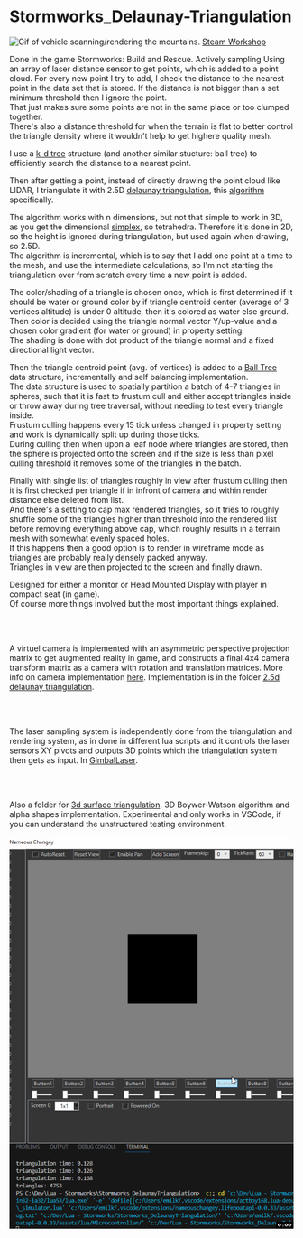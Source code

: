 # Stormworks_Delaunay-Triangulation

![Gif of vehicle scanning/rendering the mountains.](<Images/synthetic vision.gif>)
[Steam Workshop](https://steamcommunity.com/sharedfiles/filedetails/?id=2871941850)  
  
Done in the game Stormworks: Build and Rescue. Actively sampling Using an array of laser distance sensor to get points, which is added to a point cloud. For every new point I try to add, I check the distance to the nearest point in the data set that is stored. If the distance is not bigger than a set minimum threshold then I ignore the point.  
That just makes sure some points are not in the same place or too clumped together.  
There's also a distance threshold for when the terrain is flat to better control the triangle density where it wouldn't help to get highere quality mesh.  

I use a [k-d tree](https://en.wikipedia.org/wiki/K-d_tree) structure (and another similar stucture: ball tree) to efficiently search the distance to a nearest point.  

Then after getting a point, instead of directly drawing the point cloud like LIDAR, I triangulate it with 2.5D [delaunay triangulation](https://en.wikipedia.org/wiki/Delaunay_triangulation), this [algorithm](https://en.wikipedia.org/wiki/Bowyer%E2%80%93Watson_algorithm) specifically.  

The algorithm works with n dimensions, but not that simple to work in 3D, as you get the dimensional [simplex](https://en.wikipedia.org/wiki/Simplex), so tetrahedra. Therefore it's done in 2D, so the height is ignored during triangulation, but used again when drawing, so 2.5D.  
The algorithm is incremental, which is to say that I add one point at a time to the mesh, and use the intermediate calculations, so I'm not starting the triangulation over from scratch every time a new point is added.  

The color/shading of a triangle is chosen once, which is first determined if it should be water or ground color by if triangle centroid center (average of 3 vertices altitude) is under 0 altitude, then it's colored as water else ground.  
Then color is decided using the triangle normal vector Y/up-value and a chosen color gradient (for water or ground) in property setting.  
The shading is done with dot product of the triangle normal and a fixed directional light vector.  

Then the triangle centroid point (avg. of vertices) is added to a [Ball Tree](https://en.wikipedia.org/wiki/Ball_tree) data structure, incrementally and self balancing implementation.  
The data structure is used to spatially partition a batch of 4-7 triangles in spheres, such that it is fast to frustum cull and either accept triangles inside or throw away during tree traversal, without needing to test every triangle inside.  
Frustum culling happens every 15 tick unless changed in property setting and work is dynamically split up during those ticks.  
During culling then when upon a leaf node where triangles are stored, then the sphere is projected onto the screen and if the size is less than pixel culling threshold it removes some of the triangles in the batch.  

Finally with single list of triangles roughly in view after frustum culling then it is first checked per triangle if in infront of camera and within render distance else deleted from list.  
And there's a setting to cap max rendered triangles, so it tries to roughly shuffle some of the triangles higher than threshold into the rendered list before removing everything above cap, which roughly results in a terrain mesh with somewhat evenly spaced holes.  
If this happens then a good option is to render in wireframe mode as triangles are probably really densely packed anyway.  
Triangles in view are then projected to the screen and finally drawn.  

Designed for either a monitor or Head Mounted Display with player in compact seat (in game).  
Of course more things involved but the most important things explained.  

<br></br>

A virtuel camera is implemented with an asymmetric perspective projection matrix to get augmented reality in game, and constructs a final 4x4 camera transform matrix as a camera with rotation and translation matrices. More info on camera implementation [here](https://github.com/Jumper-44/Stormworks_AR-3D-Render). Implementation is in the folder [2.5d delaunay triangulation](<2.5d delaunay triangulation>).

<br></br>

The laser sampling system is independently done from the triangulation and rendering system, as in done in different lua scripts and it controls the laser sensors XY pivots and outputs 3D points which the triangulation system then gets as input. In [GimbalLaser](<GimbalLaser>).

<br></br>

Also a folder for [3d surface triangulation](<3d surface triangulation>). 3D Boywer-Watson algorithm and alpha shapes implementation. Experimental and only works in VSCode, if you can understand the unstructured testing environment.  

![3d surface triangulation](<Images/Concave hull.gif>)